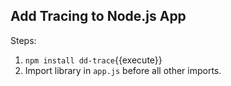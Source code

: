 ## Add Tracing to Node.js App

Steps:

1. `npm install dd-trace`{{execute}}
1. Import library in `app.js` before all other imports.

